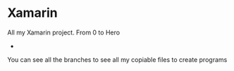 # Xamarin
All my Xamarin project. From 0 to Hero

-
You can see all the branches to see all my copiable files to create programs

